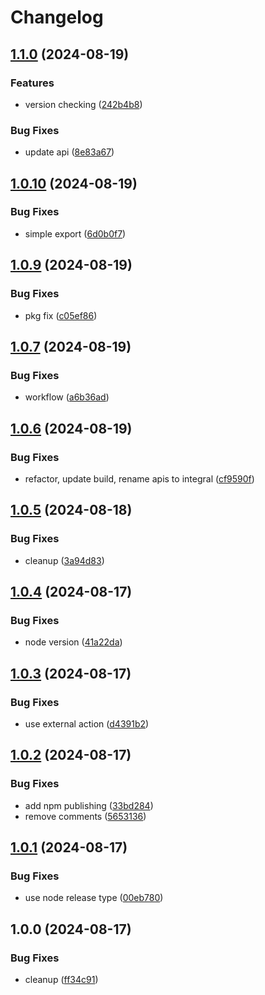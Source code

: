 # Changelog

## [1.1.0](https://github.com/reasonai/cli/compare/v1.0.10...v1.1.0) (2024-08-19)


### Features

* version checking ([242b4b8](https://github.com/reasonai/cli/commit/242b4b8e898f5976eec8588c97738539f1ad6ece))


### Bug Fixes

* update api ([8e83a67](https://github.com/reasonai/cli/commit/8e83a67b156a924693e1c6e669f45dd5fafb8567))

## [1.0.10](https://github.com/reasonai/cli/compare/v1.0.9...v1.0.10) (2024-08-19)


### Bug Fixes

* simple export ([6d0b0f7](https://github.com/reasonai/cli/commit/6d0b0f7f474c93cd2b41acbab003043707dddc8c))

## [1.0.9](https://github.com/reasonai/cli/compare/v1.0.8...v1.0.9) (2024-08-19)


### Bug Fixes

* pkg fix ([c05ef86](https://github.com/reasonai/cli/commit/c05ef86f099cbaa47c68f0fb05513a0ac2798bde))

## [1.0.7](https://github.com/reasonai/cli/compare/v1.0.6...v1.0.7) (2024-08-19)

### Bug Fixes

- workflow ([a6b36ad](https://github.com/reasonai/cli/commit/a6b36ad8943608513258537e085673ee95186ec8))

## [1.0.6](https://github.com/reasonai/cli/compare/v1.0.5...v1.0.6) (2024-08-19)

### Bug Fixes

- refactor, update build, rename apis to integral ([cf9590f](https://github.com/reasonai/cli/commit/cf9590fc131932ee73895aab83bc7525cf9030f8))

## [1.0.5](https://github.com/reasonai/cli/compare/v1.0.4...v1.0.5) (2024-08-18)

### Bug Fixes

- cleanup ([3a94d83](https://github.com/reasonai/cli/commit/3a94d832d639aa85c8b23a0f19de0f5ecf09ca46))

## [1.0.4](https://github.com/reasonai/cli/compare/v1.0.3...v1.0.4) (2024-08-17)

### Bug Fixes

- node version ([41a22da](https://github.com/reasonai/cli/commit/41a22da46f3e77786e93dcbc4bba34036a6bfc22))

## [1.0.3](https://github.com/reasonai/cli/compare/v1.0.2...v1.0.3) (2024-08-17)

### Bug Fixes

- use external action ([d4391b2](https://github.com/reasonai/cli/commit/d4391b21c34bafe1ea1e5b2c3e2dafb51bd8a37f))

## [1.0.2](https://github.com/reasonai/cli/compare/v1.0.1...v1.0.2) (2024-08-17)

### Bug Fixes

- add npm publishing ([33bd284](https://github.com/reasonai/cli/commit/33bd28469adf245e172be3c9c8c2dad4061cd5d2))
- remove comments ([5653136](https://github.com/reasonai/cli/commit/5653136eae5a8b280ecbd7fb08ee3ca33c62bb44))

## [1.0.1](https://github.com/reasonai/cli/compare/v1.0.0...v1.0.1) (2024-08-17)

### Bug Fixes

- use node release type ([00eb780](https://github.com/reasonai/cli/commit/00eb780daa1ed6961bf91d68005035cc35a8c217))

## 1.0.0 (2024-08-17)

### Bug Fixes

- cleanup ([ff34c91](https://github.com/reasonai/cli/commit/ff34c91d5e645185b06fd117891dbaa3088d030f))
